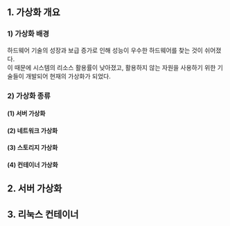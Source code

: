## 1. 가상화 개요
### 1) 가상화 배경
하드웨어 기술의 성장과 보급 증가로 인해 성능이 우수한 하드웨어를 찾는 것이 쉬어졌다.  
이 때문에 시스템의 리소스 활용률이 낮아졌고, 활용하지 않는 자원을 사용하기 위한 기술들이 개발되어 현재의 가상화가 되었다.  

### 2) 가상화 종류
#### (1) 서버 가상화


#### (2) 네트워크 가상화

#### (3) 스토리지 가상화

#### (4) 컨테이너 가상화

## 2. 서버 가상화

## 3. 리눅스 컨테이너
